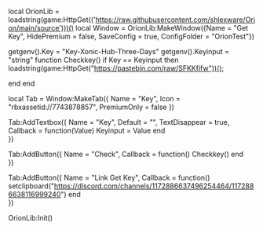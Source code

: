 local OrionLib = loadstring(game:HttpGet(('https://raw.githubusercontent.com/shlexware/Orion/main/source')))()
local Window = OrionLib:MakeWindow({Name = "Get Key", HidePremium = false, SaveConfig = true, ConfigFolder = "OrionTest"})


getgenv().Key = "Key-Xonic-Hub-Three-Days"
getgenv().Keyinput = "string"
function Checkkey() 
if Key == Keyinput then
loadstring(game:HttpGet("https://pastebin.com/raw/SFKKfifw"))();

end
end


local Tab = Window:MakeTab({
	Name = "Key",
	Icon = "rbxassetid://7743878857",
	PremiumOnly = false
})



Tab:AddTextbox({
	Name = "Key",
	Default = "",
	TextDisappear = true,
	Callback = function(Value)
		Keyinput = Value
	end	  
})

Tab:AddButton({
	Name = "Check",
	Callback = function()
      		Checkkey()
  	end    
})

Tab:AddButton({
	Name = "Link Get Key",
	Callback = function()
      	setclipboard("https://discord.com/channels/1172886637496254464/1172886638116999240")
  	end    
})

OrionLib:Init()
